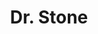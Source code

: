 ---
layout: lecteur.njk
tags : stone

title : Dr. Stone
episode : 11
saison : 1
iframe : https://dood.to/e/ksaogeb12l00

cc :  VostFr
---